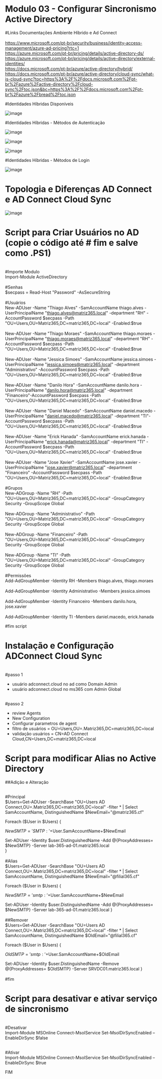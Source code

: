 # Modulo 03 - Configurar Sincronismo Active Directory

#Links Documentações Ambiente Híbrido e Ad Connect <br>
<br>https://www.microsoft.com/pt-br/security/business/identity-access-management/azure-ad-pricing?rtc=1
<br>https://azure.microsoft.com/pt-br/pricing/details/active-directory-ds/
<br>https://azure.microsoft.com/pt-br/pricing/details/active-directory/external-identities/
<br>https://docs.microsoft.com/pt-br/azure/active-directory/hybrid/ 
<br>https://docs.microsoft.com/pt-br/azure/active-directory/cloud-sync/what-is-cloud-sync?toc=https%3A%2F%2Fdocs.microsoft.com%2Fpt-br%2Fazure%2Factive-directory%2Fcloud-sync%2Ftoc.json&bc=https%3A%2F%2Fdocs.microsoft.com%2Fpt-br%2Fazure%2Fbread%2Ftoc.json

#Identidades Híbridas Disponíveis

![image](https://user-images.githubusercontent.com/49683486/173201329-5281ab4d-9cb8-4795-a7ee-0ec07729cccc.png)

#Identidades Híbridas - Métodos de Autenticação

![image](https://user-images.githubusercontent.com/49683486/173201363-f0988e86-7054-4bd7-a719-f3be4b7f004b.png)

![image](https://user-images.githubusercontent.com/49683486/173201419-bc878509-1f29-4c5f-934d-84290724c4bd.png)

![image](https://user-images.githubusercontent.com/49683486/173201438-dae2cd72-afe8-407c-9804-4ff604f86182.png)

#Identidades Híbridas - Métodos de Login

![image](https://user-images.githubusercontent.com/49683486/173201477-104c47d4-f073-47e7-b7a2-74c30744b662.png)

# Topologia e Diferenças AD Connect e AD Connect Cloud Sync

![image](https://user-images.githubusercontent.com/49683486/173202407-500c1586-db51-41e3-9a8f-974587e78b81.png)

# Script para Criar Usuários no AD (copie o código até # fim e salve como .PS1) <br>
<br>#Importe Modulo
<br>Import-Module ActiveDirectory <br>
<br>#Senhas<br>
$secpass = Read-Host "Password" -AsSecureString <br>
<br>#Usuários 
<br>New-ADUser -Name "Thiago Alves" -SamAccountName thiago.alves -UserPrincipalName "thiago.alves@matriz365.local" -department "RH" -AccountPassword $secpass -Path "OU=Users,OU=Matriz365,DC=matriz365,DC=local" -Enabled:$true <br>
<br>New-ADUser -Name "Thiago Moraes" -SamAccountName thiago.moraes -UserPrincipalName "thiago.moraes@matriz365.local" -department "RH" -AccountPassword $secpass -Path "OU=Users,OU=Matriz365,DC=matriz365,DC=local" -Enabled:$true<br>
<br>New-ADUser -Name "Jessica Simoes" -SamAccountName jessica.simoes -UserPrincipalName "jessica.simoes@matriz365.local" -department "Administrativo" -AccountPassword $secpass -Path "OU=Users,OU=Matriz365,DC=matriz365,DC=local" -Enabled:$true<br>
<br>New-ADUser -Name "Danilo Hora" -SamAccountName danilo.hora -UserPrincipalName "danilo.hora@matriz365.local" -department "Financeiro"-AccountPassword $secpass -Path "OU=Users,OU=Matriz365,DC=matriz365,DC=local" -Enabled:$true<br>
<br>New-ADUser -Name "Daniel Macedo" -SamAccountName daniel.macedo -UserPrincipalName "daniel.macedo@matriz365.local" -department "TI"-AccountPassword $secpass -Path "OU=Users,OU=Matriz365,DC=matriz365,DC=local" -Enabled:$true<br>
<br>New-ADUser -Name "Erick Hanada" -SamAccountName erick.hanada -UserPrincipalName "erick.hanada@matriz365.local" -department "TI" -AccountPassword $secpass -Path "OU=Users,OU=Matriz365,DC=matriz365,DC=local" -Enabled:$true<br>
<br>New-ADUser -Name "Jose Xavier" -SamAccountName jose.xavier -UserPrincipalName "jose.xavier@matriz365.local" -department "Financeiro" -AccountPassword $secpass -Path "OU=Users,OU=Matriz365,DC=matriz365,DC=local" -Enabled:$true<br>
<br>#Grupos
<br>New-ADGroup -Name "RH" -Path "OU=Users,OU=Matriz365,DC=matriz365,DC=local" -GroupCategory Security -GroupScope Global <br>
<br>New-ADGroup -Name "Administrativo" -Path "OU=Users,OU=Matriz365,DC=matriz365,DC=local" -GroupCategory Security -GroupScope Global <br>
<br>New-ADGroup -Name "Financeiro" -Path "OU=Users,OU=Matriz365,DC=matriz365,DC=local" -GroupCategory Security -GroupScope Global <br>
<br>New-ADGroup -Name "TI" -Path "OU=Users,OU=Matriz365,DC=matriz365,DC=local" -GroupCategory Security -GroupScope Global <br>
<br>#Permissões
<br>Add-AdGroupMember -Identity RH -Members thiago.alves, thiago.moraes<br>
<br>Add-AdGroupMember -Identity Administrativo -Members jessica.simoes<br>
<br>Add-AdGroupMember -Identity Financeiro -Members danilo.hora, jose.xavier<br>
<br>Add-AdGroupMember -Identity TI -Members daniel.macedo, erick.hanada<br>

#fim script

# Instalação e Configuração ADConnect Cloud Sync

<br>#passo 1
- usuário adconnect.cloud no ad como Domain Admin
- usuário adconnect.cloud no ms365 com Admin Global

<br>#passo 2
- review Agents
- New Configuration
- Configurar parametros de agent
- filtro de usuários = OU=Users,OU=.Matriz365,DC=matriz365,DC=local
- validação usuários = CN=AD Connect Cloud,CN=Users,DC=matriz365,DC=local 

# Script para modificar Alias no Active Directory

##Adição e Alteração

<br>#Principal<br>
$Users=Get-ADUser -SearchBase "OU=Users AD Connect,OU=.Matriz365,DC=matriz365,DC=local" -filter * | Select SamAccountName, DistinguishedName
$NewEmail="@matriz365.cf"

Foreach ($User in $Users) { 

$NewSMTP= 'SMTP:'+$User.SamAccountName+$NewEmail

Set-ADUser -Identity $user.DistinguishedName -Add @{ProxyAddresses= $NewSMTP} -Server lab-365-ad-01.matriz365.local <br>
                          } <br>
<br>#Alias<br>
$Users=Get-ADUser -SearchBase "OU=Users AD Connect,OU=.Matriz365,DC=matriz365,DC=local" -filter * | Select SamAccountName, DistinguishedName
$NewEmail="@filial365.cf"

Foreach ($User in $Users) { 

$NewSMTP= 'smtp:'+$User.SamAccountName+$NewEmail

Set-ADUser -Identity $user.DistinguishedName -Add @{ProxyAddresses= $NewSMTP} -Server lab-365-ad-01.matriz365.local
                          }	  
<br>##Remover<br>
$Users=Get-ADUser -SearchBase "OU=Users AD Connect,OU=.Matriz365,DC=matriz365,DC=local" -filter * | Select SamAccountName, DistinguishedName
$OldEmail="@filial365.cf"

Foreach ($User in $Users) { 

$OldSMTP= 'smtp:'+$User.SamAccountName+$OldEmail

Set-ADUser -Identity $user.DistinguishedName -Remove @{ProxyAddresses= $OldSMTP} -Server SRVDC01.matriz365.local
                           } <br>
<br>#fim

# Script para desativar e ativar serviço de sincronismo 

<br>#Desativar <br>
Import-Module MSOnline
Connect-MsolService
Set-MsolDirSyncEnabled –EnableDirSync $false

<br>#Ativar <br>
Import-Module MSOnline
Connect-MsolService
Set-MsolDirSyncEnabled –EnableDirSync $true

FIM
